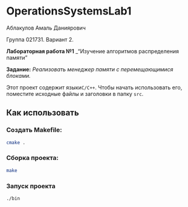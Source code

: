 # OperationsSystemsLab1
Аблакулов Амаль Даниярович

Группа 021731. Вариант 2.

**Лабораторная работа №1** 
_“Изучение алгоритмов распределения памяти”

**Задание:** _Реализовать менеджер памяти с перемещающимися блоками._

Этот проект содержит языки`C/C++`.
Чтобы начать использовать его, поместите исходные файлы и заголовки в папку `src`.


## Как использовать

### Создать Makefile:
```bash
cmake .
```
### Сборка проекта:
```bash
make
```

### Запуск проекта 
```bash
./bin
```
